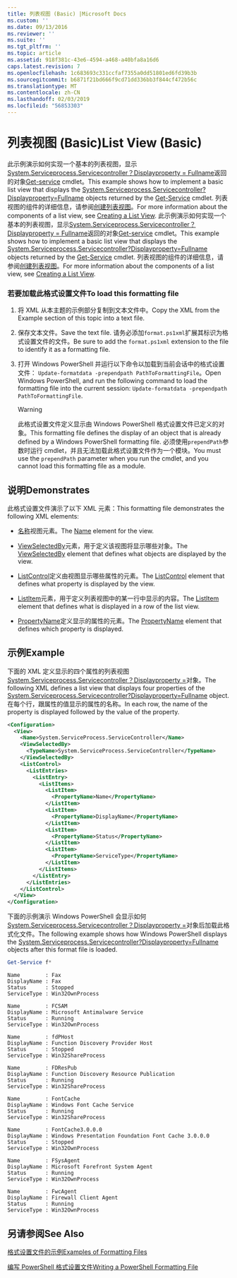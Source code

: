 ```yaml
---
title: 列表视图 (Basic) |Microsoft Docs
ms.custom: ''
ms.date: 09/13/2016
ms.reviewer: ''
ms.suite: ''
ms.tgt_pltfrm: ''
ms.topic: article
ms.assetid: 918f381c-43e6-4594-a468-a40bfa8a16d6
caps.latest.revision: 7
ms.openlocfilehash: 1c683693c331ccfaf7355a0dd51801ed6fd39b3b
ms.sourcegitcommit: b6871f21bd666f9cd71dd336bb3f844cf472b56c
ms.translationtype: MT
ms.contentlocale: zh-CN
ms.lasthandoff: 02/03/2019
ms.locfileid: "56853303"
---
```

# <a name="list-view-basic"></a><span data-ttu-id="8a1f0-102">列表视图 (Basic)</span><span class="sxs-lookup"><span data-stu-id="8a1f0-102">List View (Basic)</span></span>

<span data-ttu-id="8a1f0-103">此示例演示如何实现一个基本的列表视图，显示[System.Serviceprocess.Servicecontroller？Displayproperty = Fullname](/dotnet/api/System.ServiceProcess.ServiceController)返回的对象[Get-service](/powershell/module/microsoft.powershell.management/get-service) cmdlet。</span><span class="sxs-lookup"><span data-stu-id="8a1f0-103">This example shows how to implement a basic list view that displays the [System.Serviceprocess.Servicecontroller?Displayproperty=Fullname](/dotnet/api/System.ServiceProcess.ServiceController) objects returned by the [Get-Service](/powershell/module/microsoft.powershell.management/get-service) cmdlet.</span></span> <span data-ttu-id="8a1f0-104">列表视图的组件的详细信息，请参阅[创建列表视图](./creating-a-list-view.md)。</span><span class="sxs-lookup"><span data-stu-id="8a1f0-104">For more information about the components of a list view, see [Creating a List View](./creating-a-list-view.md).</span></span>
<span data-ttu-id="8a1f0-105">此示例演示如何实现一个基本的列表视图，显示[System.Serviceprocess.Servicecontroller？Displayproperty = Fullname](/dotnet/api/System.ServiceProcess.ServiceController)返回的对象[Get-service](/powershell/module/microsoft.powershell.management/get-service) cmdlet。</span><span class="sxs-lookup"><span data-stu-id="8a1f0-105">This example shows how to implement a basic list view that displays the [System.Serviceprocess.Servicecontroller?Displayproperty=Fullname](/dotnet/api/System.ServiceProcess.ServiceController) objects returned by the [Get-Service](/powershell/module/microsoft.powershell.management/get-service) cmdlet.</span></span> <span data-ttu-id="8a1f0-106">列表视图的组件的详细信息，请参阅[创建列表视图](./creating-a-list-view.md)。</span><span class="sxs-lookup"><span data-stu-id="8a1f0-106">For more information about the components of a list view, see [Creating a List View](./creating-a-list-view.md).</span></span>

### <a name="to-load-this-formatting-file"></a><span data-ttu-id="8a1f0-107">若要加载此格式设置文件</span><span class="sxs-lookup"><span data-stu-id="8a1f0-107">To load this formatting file</span></span>

1. <span data-ttu-id="8a1f0-108">将 XML 从本主题的示例部分复制到文本文件中。</span><span class="sxs-lookup"><span data-stu-id="8a1f0-108">Copy the XML from the Example section of this topic into a text file.</span></span>

2. <span data-ttu-id="8a1f0-109">保存文本文件。</span><span class="sxs-lookup"><span data-stu-id="8a1f0-109">Save the text file.</span></span> <span data-ttu-id="8a1f0-110">请务必添加`format.ps1xml`扩展其标识为格式设置文件的文件。</span><span class="sxs-lookup"><span data-stu-id="8a1f0-110">Be sure to add the `format.ps1xml` extension to the file to identify it as a formatting file.</span></span>

3. <span data-ttu-id="8a1f0-111">打开 Windows PowerShell 并运行以下命令以加载到当前会话中的格式设置文件： `Update-formatdata -prependpath PathToFormattingFile`。</span><span class="sxs-lookup"><span data-stu-id="8a1f0-111">Open Windows PowerShell, and run the following command to load the formatting file into the current session: `Update-formatdata -prependpath PathToFormattingFile`.</span></span>

   > [!WARNING]
   > <span data-ttu-id="8a1f0-112">此格式设置文件定义显示由 Windows PowerShell 格式设置文件已定义的对象。</span><span class="sxs-lookup"><span data-stu-id="8a1f0-112">This formatting file defines the display of an object that is already defined by a Windows PowerShell formatting file.</span></span> <span data-ttu-id="8a1f0-113">必须使用`prependPath`参数时运行 cmdlet，并且无法加载此格式设置文件作为一个模块。</span><span class="sxs-lookup"><span data-stu-id="8a1f0-113">You must use the `prependPath` parameter when you run the cmdlet, and you cannot load this formatting file as a module.</span></span>

## <a name="demonstrates"></a><span data-ttu-id="8a1f0-114">说明</span><span class="sxs-lookup"><span data-stu-id="8a1f0-114">Demonstrates</span></span>

<span data-ttu-id="8a1f0-115">此格式设置文件演示了以下 XML 元素：</span><span class="sxs-lookup"><span data-stu-id="8a1f0-115">This formatting file demonstrates the following XML elements:</span></span>

- <span data-ttu-id="8a1f0-116">[名称](./name-element-for-view-format.md)视图元素。</span><span class="sxs-lookup"><span data-stu-id="8a1f0-116">The [Name](./name-element-for-view-format.md) element for the view.</span></span>

- <span data-ttu-id="8a1f0-117">[ViewSelectedBy](./viewselectedby-element-format.md)元素，用于定义该视图将显示哪些对象。</span><span class="sxs-lookup"><span data-stu-id="8a1f0-117">The [ViewSelectedBy](./viewselectedby-element-format.md) element that defines what objects are displayed by the view.</span></span>

- <span data-ttu-id="8a1f0-118">[ListControl](./listcontrol-element-format.md)定义由视图显示哪些属性的元素。</span><span class="sxs-lookup"><span data-stu-id="8a1f0-118">The [ListControl](./listcontrol-element-format.md) element that defines what property is displayed by the view.</span></span>

- <span data-ttu-id="8a1f0-119">[ListItem](./listitem-element-for-listitems-for-listcontrol-format.md)元素，用于定义列表视图中的某一行中显示的内容。</span><span class="sxs-lookup"><span data-stu-id="8a1f0-119">The [ListItem](./listitem-element-for-listitems-for-listcontrol-format.md) element that defines what is displayed in a row of the list view.</span></span>

- <span data-ttu-id="8a1f0-120">[PropertyName](./propertyname-element-for-listitem-for-listcontrol-format.md)定义显示的属性的元素。</span><span class="sxs-lookup"><span data-stu-id="8a1f0-120">The [PropertyName](./propertyname-element-for-listitem-for-listcontrol-format.md) element that defines which property is displayed.</span></span>

## <a name="example"></a><span data-ttu-id="8a1f0-121">示例</span><span class="sxs-lookup"><span data-stu-id="8a1f0-121">Example</span></span>

<span data-ttu-id="8a1f0-122">下面的 XML 定义显示的四个属性的列表视图[System.Serviceprocess.Servicecontroller？Displayproperty =](/dotnet/api/System.ServiceProcess.ServiceController)对象。</span><span class="sxs-lookup"><span data-stu-id="8a1f0-122">The following XML defines a list view that displays four properties of the [System.Serviceprocess.Servicecontroller?Displayproperty=Fullname](/dotnet/api/System.ServiceProcess.ServiceController) object.</span></span> <span data-ttu-id="8a1f0-123">在每个行，跟属性的值显示的属性的名称。</span><span class="sxs-lookup"><span data-stu-id="8a1f0-123">In each row, the name of the property is displayed followed by the value of the property.</span></span>

```xml
<Configuration>
  <View>
    <Name>System.ServiceProcess.ServiceController</Name>
    <ViewSelectedBy>
      <TypeName>System.ServiceProcess.ServiceController</TypeName>
    </ViewSelectedBy>
    <ListControl>
      <ListEntries>
        <ListEntry>
          <ListItems>
            <ListItem>
              <PropertyName>Name</PropertyName>
            </ListItem>
            <ListItem>
              <PropertyName>DisplayName</PropertyName>
            </ListItem>
            <ListItem>
              <PropertyName>Status</PropertyName>
            </ListItem>
            <ListItem>
              <PropertyName>ServiceType</PropertyName>
            </ListItem>
          </ListItems>
        </ListEntry>
      </ListEntries>
    </ListControl>
  </View>
</Configuration>
```

<span data-ttu-id="8a1f0-124">下面的示例演示 Windows PowerShell 会显示如何[System.Serviceprocess.Servicecontroller？Displayproperty =](/dotnet/api/System.ServiceProcess.ServiceController)对象后加载此格式化文件。</span><span class="sxs-lookup"><span data-stu-id="8a1f0-124">The following example shows how Windows PowerShell displays the [System.Serviceprocess.Servicecontroller?Displayproperty=Fullname](/dotnet/api/System.ServiceProcess.ServiceController) objects after this format file is loaded.</span></span>

```powershell
Get-Service f*
```

```output
Name        : Fax
DisplayName : Fax
Status      : Stopped
ServiceType : Win32OwnProcess

Name        : FCSAM
DisplayName : Microsoft Antimalware Service
Status      : Running
ServiceType : Win32OwnProcess

Name        : fdPHost
DisplayName : Function Discovery Provider Host
Status      : Stopped
ServiceType : Win32ShareProcess

Name        : FDResPub
DisplayName : Function Discovery Resource Publication
Status      : Running
ServiceType : Win32ShareProcess

Name        : FontCache
DisplayName : Windows Font Cache Service
Status      : Running
ServiceType : Win32ShareProcess

Name        : FontCache3.0.0.0
DisplayName : Windows Presentation Foundation Font Cache 3.0.0.0
Status      : Stopped
ServiceType : Win32OwnProcess

Name        : FSysAgent
DisplayName : Microsoft Forefront System Agent
Status      : Running
ServiceType : Win32OwnProcess

Name        : FwcAgent
DisplayName : Firewall Client Agent
Status      : Running
ServiceType : Win32OwnProcess
```

## <a name="see-also"></a><span data-ttu-id="8a1f0-125">另请参阅</span><span class="sxs-lookup"><span data-stu-id="8a1f0-125">See Also</span></span>

[<span data-ttu-id="8a1f0-126">格式设置文件的示例</span><span class="sxs-lookup"><span data-stu-id="8a1f0-126">Examples of Formatting Files</span></span>](./examples-of-formatting-files.md)

[<span data-ttu-id="8a1f0-127">编写 PowerShell 格式设置文件</span><span class="sxs-lookup"><span data-stu-id="8a1f0-127">Writing a PowerShell Formatting File</span></span>](./writing-a-powershell-formatting-file.md)
